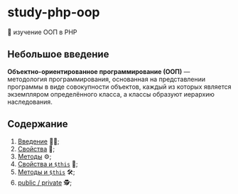 # study-php-oop
📓 изучение ООП в PHP

## Небольшое введение
**Объектно-ориентированное программирование (ООП)** — методология программирования, основанная на представлении 
программы в виде совокупности объектов, каждый из которых является экземпляром определённого класса, а классы 
образуют иерархию наследования.

## Содержание
1. [Введение](https://github.com/kondaaakov/study-php-oop/tree/master/1-introduction) 👨‍🏫;
2. [Свойства](https://github.com/kondaaakov/study-php-oop/tree/master/2-features) 📝;
3. [Методы](https://github.com/kondaaakov/study-php-oop/tree/master/3-methods) ⚙️;
4. [Свойства и `$this`](https://github.com/kondaaakov/study-php-oop/tree/master/4-featuresAndThis) 🧰;
5. [Методы и `$this`](https://github.com/kondaaakov/study-php-oop/tree/master/5-methodsAndThis) 🛠️;
6. [public / private](https://github.com/kondaaakov/study-php-oop/tree/master/6-publicAndPrivate) 🕵️;
